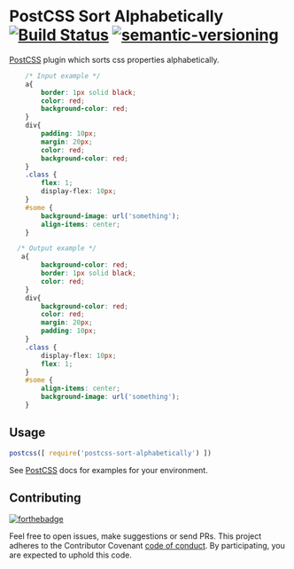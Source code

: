 # PostCSS Sort Alphabetically [![Build Status](https://travis-ci.org/mycsHQ/postcss-sort-alphabetically.svg?branch=master)](https://travis-ci.org/mycsHQ/postcss-sort-alphabetically) [![semantic-versioning](https://img.shields.io/badge/semantic%20-versioning-green.svg)]() 

[PostCSS] plugin which sorts css properties alphabetically.

[PostCSS]: https://github.com/postcss/postcss



```css
    /* Input example */
    a{
        border: 1px solid black;
        color: red;
        background-color: red;
    }
    div{
        padding: 10px;
        margin: 20px;
        color: red;
        background-color: red;
    }
    .class {
        flex: 1;
        display-flex: 10px;
    }
    #some {
        background-image: url('something');
        align-items: center;
    }
```

```css
  /* Output example */
   a{
        background-color: red;
        border: 1px solid black;
        color: red;
    }
    div{
        background-color: red;
        color: red;
        margin: 20px;
        padding: 10px;
    }
    .class {
        display-flex: 10px;
        flex: 1;
    }
    #some {
        align-items: center;
        background-image: url('something');
    }
```

## Usage

```js
postcss([ require('postcss-sort-alphabetically') ])
```

See [PostCSS] docs for examples for your environment.

## Contributing
[![forthebadge](http://forthebadge.com/images/badges/built-with-love.svg)](http://forthebadge.com)

Feel free to open issues, make suggestions or send PRs.
This project adheres to the Contributor Covenant [code of conduct](http://contributor-covenant.org/). By participating, you are expected to uphold this code.
